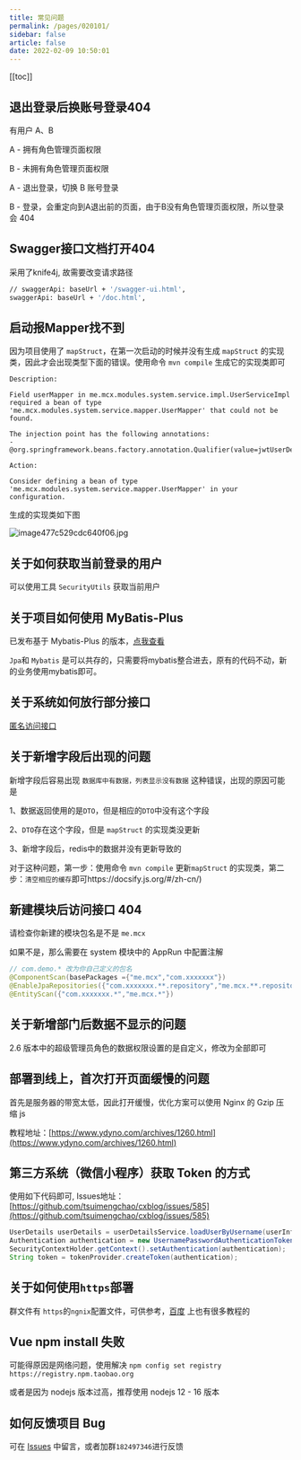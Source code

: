 ```yaml
---
title: 常见问题
permalink: /pages/020101/
sidebar: false
article: false
date: 2022-02-09 10:50:01
---
```

[[toc]]

## 退出登录后换账号登录404

有用户 A、B

A - 拥有角色管理页面权限

B - 未拥有角色管理页面权限

A - 退出登录，切换 B 账号登录

B - 登录，会重定向到A退出前的页面，由于B没有角色管理页面权限，所以登录会 404

## Swagger接口文档打开404

采用了knife4j, 故需要改变请求路径

```bash
// swaggerApi: baseUrl + '/swagger-ui.html',
swaggerApi: baseUrl + '/doc.html',
```

## 启动报Mapper找不到
因为项目使用了 ```mapStruct```，在第一次启动的时候并没有生成 ```mapStruct``` 的实现类，因此才会出现类型下面的错误。使用命令 ```mvn compile``` 生成它的实现类即可
```
Description:

Field userMapper in me.mcx.modules.system.service.impl.UserServiceImpl required a bean of type 'me.mcx.modules.system.service.mapper.UserMapper' that could not be found.

The injection point has the following annotations:
- @org.springframework.beans.factory.annotation.Qualifier(value=jwtUserDetailsService)

Action:

Consider defining a bean of type 'me.mcx.modules.system.service.mapper.UserMapper' in your configuration.
```
生成的实现类如下图

![image477c529cdc640f06.jpg](/images/2020/07/07/image477c529cdc640f06.jpg)

## 关于如何获取当前登录的用户
可以使用工具 ```SecurityUtils``` 获取当前用户

## 关于项目如何使用 MyBatis-Plus

已发布基于 Mybatis-Plus 的版本，[点我查看](/pages/010101/#项目源码)

```Jpa```和 ```Mybatis``` 是可以共存的，只需要将mybatis整合进去，原有的代码不动，新的业务使用mybatis即可。

## 关于系统如何放行部分接口
[匿名访问接口](https://doc.cxblog.zhaohaoyue.love/guide/hdsc.html#%E6%8E%A5%E5%8F%A3%E6%9D%83%E9%99%90)

## 关于新增字段后出现的问题
新增字段后容易出现 ```数据库中有数据，列表显示没有数据``` 这种错误，出现的原因可能是

1、数据返回使用的是```DTO```，但是相应的```DTO```中没有这个字段

2、```DTO```存在这个字段，但是 ```mapStruct``` 的实现类没更新

3、新增字段后，redis中的数据并没有更新导致的

对于这种问题，第一步：使用命令 ```mvn compile``` 更新```mapStruct``` 的实现类，第二步：```清空相应的缓存```即可https://docsify.js.org/#/zh-cn/)

## 新建模块后访问接口 404

请检查你新建的模块包名是不是 `me.mcx`

如果不是，那么需要在 system 模块中的 AppRun 中配置注解

```java
// com.demo.* 改为你自己定义的包名
@ComponentScan(basePackages ={"me.mcx","com.xxxxxxx"})
@EnableJpaRepositories({"com.xxxxxxx.**.repository","me.mcx.**.repository"})
@EntityScan({"com.xxxxxxx.*","me.mcx.*"})
```

## 关于新增部门后数据不显示的问题
2.6 版本中的超级管理员角色的数据权限设置的是自定义，修改为全部即可

## 部署到线上，首次打开页面缓慢的问题
首先是服务器的带宽太低，因此打开缓慢，优化方案可以使用 Nginx 的 Gzip 压缩 js

教程地址：[https://www.ydyno.com/archives/1260.html](https://www.ydyno.com/archives/1260.html)

## 第三方系统（微信小程序）获取 Token 的方式
使用如下代码即可, Issues地址：[https://github.com/tsuimengchao/cxblog/issues/585](https://github.com/tsuimengchao/cxblog/issues/585)

```java
UserDetails userDetails = userDetailsService.loadUserByUsername(userInfo.getUsername());
Authentication authentication = new UsernamePasswordAuthenticationToken(userDetails, null, userDetails.getAuthorities());
SecurityContextHolder.getContext().setAuthentication(authentication);
String token = tokenProvider.createToken(authentication);
```

## 关于如何使用```https```部署
群文件有 ```https```的```ngnix```配置文件，可供参考，[百度](https://www.baidu.com/s?tn=02003390_43_hao_pg&isource=infinity&iname=baidu&itype=web&ie=utf-8&wd=nginx%20https) 上也有很多教程的

## Vue npm install 失败
可能得原因是网络问题，使用解决 `npm config set registry https://registry.npm.taobao.org`

或者是因为 nodejs 版本过高，推荐使用 nodejs 12 - 16 版本

## 如何反馈项目 Bug
可在 [Issues](https://github.com/tsuimengchao/cxblog/issues) 中留言，或者加群```182497346```进行反馈

<Vssue :title="$title" />
